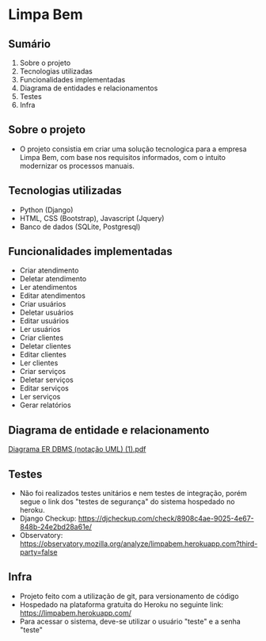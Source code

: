 # Limpa Bem

## Sumário
1. Sobre o projeto
2. Tecnologias utilizadas
3. Funcionalidades implementadas
4. Diagrama de entidades e relacionamentos
5. Testes
6. Infra

## Sobre o projeto
- O projeto consistia em criar uma solução tecnologica para a empresa Limpa Bem, com base nos requisitos informados, com o intuito modernizar os processos manuais.

## Tecnologias utilizadas
- Python (Django)
- HTML, CSS (Bootstrap), Javascript (Jquery)
- Banco de dados (SQLite, Postgresql)

## Funcionalidades implementadas
- Criar atendimento
- Deletar atendimento
- Ler atendimentos
- Editar atendimentos
- Criar usuários
- Deletar usuários
- Editar usuários
- Ler usuários
- Criar clientes
- Deletar clientes
- Editar clientes
- Ler clientes
- Criar serviços
- Deletar serviços
- Editar serviços
- Ler serviços
- Gerar relatórios

## Diagrama de entidade e relacionamento
[Diagrama ER DBMS (notação UML) (1).pdf](https://github.com/ahdesenvolvimento/limpa_bem/files/8463693/Diagrama.ER.DBMS.notacao.UML.1.pdf)

## Testes
- Não foi realizados testes unitários e nem testes de integração, porém segue o link dos "testes de segurança" do sistema hospedado no heroku.
- Django Checkup: https://djcheckup.com/check/8908c4ae-9025-4e67-848b-24e2bd28a61e/
- Observatory: https://observatory.mozilla.org/analyze/limpabem.herokuapp.com?third-party=false


## Infra
- Projeto feito com a utilização de git, para versionamento de código
- Hospedado na plataforma gratuita do Heroku no seguinte link: https://limpabem.herokuapp.com/
- Para acessar o sistema, deve-se utilizar o usuário "teste" e a senha "teste"
